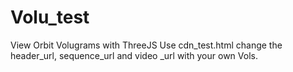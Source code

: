 # Volu_test
View Orbit Volugrams with ThreeJS
Use cdn_test.html change the header_url, sequence_url and video _url with your own Vols.
